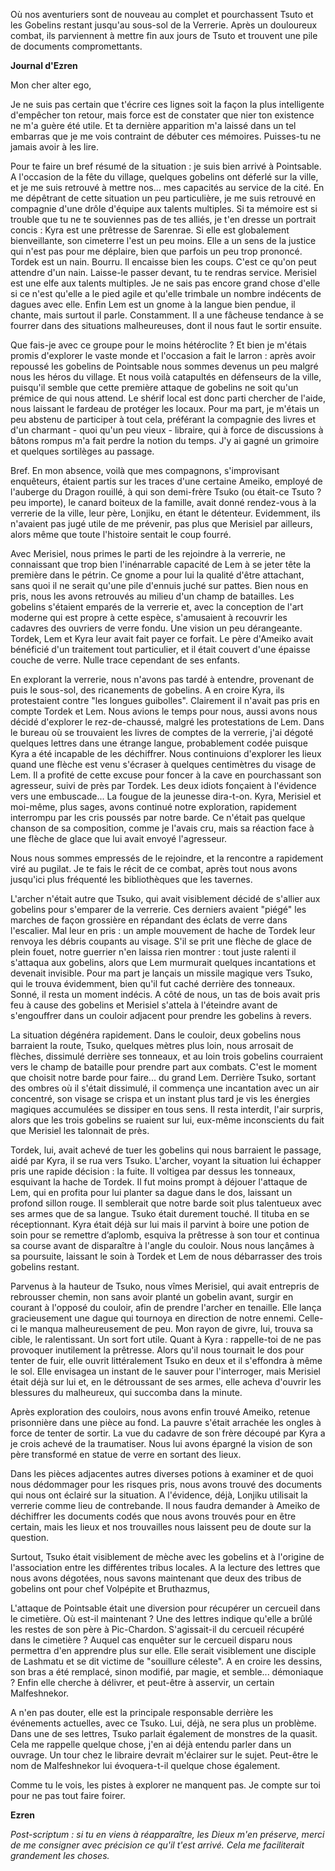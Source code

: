 Où nos aventuriers sont de nouveau au complet et pourchassent Tsuto et les
Gobelins restant jusqu'au sous-sol de la Verrerie. Après un douloureux combat,
ils parviennent à mettre fin aux jours de Tsuto et trouvent une pile de
documents compromettants.

**Journal d'Ezren**

Mon cher alter ego,

Je ne suis pas certain que t'écrire ces lignes soit la façon la plus
intelligente d'empêcher ton retour, mais force est de constater que nier ton
existence ne m'a guère été utile. Et ta dernière apparition m'a laissé dans un
tel embarras que je me vois contraint de débuter ces mémoires. Puisses-tu ne
jamais avoir à les lire. 

Pour te faire un bref résumé de la situation : je suis bien arrivé à Pointsable.
A l'occasion de la fête du village, quelques gobelins ont déferlé sur la ville,
et je me suis retrouvé à mettre nos... mes capacités au service de la cité. En
me dépêtrant de cette situation un peu particulière, je me suis retrouvé en
compagnie d'une drôle d'équipe aux talents multiples. Si ta mémoire est si
trouble que tu ne te souviennes pas de tes alliés, je t'en dresse un portrait
concis : Kyra est une prêtresse de Sarenrae. Si elle est globalement
bienveillante, son cimeterre l'est un peu moins. Elle a un sens de la justice
qui n'est pas pour me déplaire, bien que parfois un peu trop prononcé.  Tordek
est un nain. Bourru. Il encaisse bien les coups. C'est ce qu'on peut attendre
d'un nain. Laisse-le passer devant, tu te rendras service.  Merisiel est une
elfe aux talents multiples. Je ne sais pas encore grand chose d'elle si ce n'est
qu'elle a le pied agile et qu'elle trimbale un nombre indécents de dagues avec
elle.  Enfin Lem est un gnome à la langue bien pendue, il chante, mais surtout
il parle. Constamment. Il a une fâcheuse tendance à se fourrer dans des
situations malheureuses, dont il nous faut le sortir ensuite.

Que fais-je avec ce groupe pour le moins hétéroclite ? Et bien je m'étais promis
d'explorer le vaste monde et l'occasion a fait le larron : après avoir repoussé
les gobelins de Pointsable nous sommes devenus un peu malgré nous les héros du
village. Et nous voilà catapultés en défenseurs de la ville, puisqu'il semble
que cette première attaque de gobelins ne soit qu'un prémice de qui nous attend.
Le shérif local est donc parti chercher de l'aide, nous laissant le fardeau de
protéger les locaux.  Pour ma part, je m'étais un peu abstenu de participer
à tout cela, préférant la compagnie des livres et d'un charmant - quoi qu'un peu
vieux - libraire, qui à force de discussions à bâtons rompus m'a fait perdre la
notion du temps. J'y ai gagné un grimoire et quelques sortilèges au passage.

Bref. En mon absence, voilà que mes compagnons, s'improvisant enquêteurs,
étaient partis sur les traces d'une certaine Ameiko, employé de l'auberge du
Dragon rouillé, à qui son demi-frère Tsuko (ou était-ce Tsuto ? peu importe), le
canard boiteux de la famille, avait donné rendez-vous à la verrerie de la ville,
leur père, Lonjiku, en étant le détenteur. Evidemment, ils n'avaient pas jugé
utile de me prévenir, pas plus que Merisiel par ailleurs, alors même que toute
l'histoire sentait le coup fourré.

Avec Merisiel, nous primes le parti de les rejoindre à la verrerie, ne
connaissant que trop bien l'inénarrable capacité de Lem à se jeter tête la
première dans le pétrin. Ce gnome a pour lui la qualité d'être attachant, sans
quoi il ne serait qu'une pile d'ennuis juché sur pattes. Bien nous en pris, nous
les avons retrouvés au milieu d'un champ de batailles. Les gobelins s'étaient
emparés de la verrerie et, avec la conception de l'art moderne qui est propre
à cette espèce, s'amusaient à recouvrir les cadavres des ouvriers de verre
fondu. Une vision un peu dérangeante. Tordek, Lem et Kyra leur avait fait payer
ce forfait. Le père d'Ameiko avait bénéficié d'un traitement tout particulier,
et il était couvert d'une épaisse couche de verre. Nulle trace cependant de ses
enfants.

En explorant la verrerie, nous n'avons pas tardé à entendre, provenant de puis
le sous-sol, des ricanements de gobelins. A en croire Kyra, ils protestaient
contre "les longues guibolles". Clairement il n'avait pas pris en compte Tordek
et Lem.  Nous avions le temps pour nous, aussi avons nous décidé d'explorer le
rez-de-chaussé, malgré les protestations de Lem. Dans le bureau où se trouvaient
les livres de comptes de la verrerie, j'ai dégoté quelques lettres dans une
étrange langue, probablement codée puisque Kyra a été incapable de les
déchiffrer. Nous continuions d'explorer les lieux quand une flèche est venu
s'écraser à quelques centimètres du visage de Lem. Il a profité de cette excuse
pour foncer à la cave en pourchassant son agresseur, suivi de près par Tordek.
Les deux idiots fonçaient à l'évidence vers une embuscade... La fougue de la
jeunesse dira-t-on. Kyra, Merisiel et moi-même, plus sages, avons continué notre
exploration, rapidement interrompu par les cris poussés par notre barde. Ce
n'était pas quelque chanson de sa composition, comme je l'avais cru, mais sa
réaction face à une flèche de glace que lui avait envoyé l'agresseur.

Nous nous sommes empressés de le rejoindre, et la rencontre a rapidement viré au
pugilat. Je te fais le récit de ce combat, après tout nous avons jusqu'ici plus
fréquenté les bibliothèques que les tavernes.

L'archer n'était autre que Tsuko, qui avait visiblement décidé de s'allier aux
gobelins pour s'emparer de la verrerie. Ces derniers avaient "piégé" les marches
de façon grossière en répandant des éclats de verre dans l'escalier. Mal leur en
pris : un ample mouvement de hache de Tordek leur renvoya les débris coupants au
visage. S'il se prit une flèche de glace de plein fouet, notre guerrier n'en
laissa rien montrer : tout juste ralenti il s'attaqua aux gobelins, alors que
Lem murmurait quelques incantations et devenait invisible. Pour ma part je
lançais un missile magique vers Tsuko, qui le trouva évidemment, bien qu'il fut
caché derrière des tonneaux. Sonné, il resta un moment indécis. A côté de nous,
un tas de bois avait pris feu à cause des gobelins et Merisiel s'attela
à l'éteindre avant de s'engouffrer dans un couloir adjacent pour prendre les
gobelins à revers.

La situation dégénéra rapidement. Dans le couloir, deux gobelins nous barraient
la route, Tsuko, quelques mètres plus loin, nous arrosait de flèches, dissimulé
derrière ses tonneaux, et au loin trois gobelins courraient vers le champ de
bataille pour prendre part aux combats. C'est le moment que choisit notre barde
pour faire... du grand Lem. Derrière Tsuko, sortant des ombres où il s'était
dissimulé, il commença une incantation avec un air concentré, son visage se
crispa et un instant plus tard je vis les énergies magiques accumulées se
dissiper en tous sens. II resta interdit, l'air surpris, alors que les trois
gobelins se ruaient sur lui, eux-même inconscients du fait que Merisiel les
talonnait de près.

Tordek, lui, avait achevé de tuer les gobelins qui nous barraient le passage,
aidé par Kyra, il se rua vers Tsuko. L'archer, voyant la situation lui échapper
pris une rapide décision : la fuite. Il voltigea par dessus les tonneaux,
esquivant la hache de Tordek. Il fut moins prompt à déjouer l'attaque de Lem,
qui en profita pour lui planter sa dague dans le dos, laissant un profond sillon
rouge. Il semblerait que notre barde soit plus talentueux avec ses armes que de
sa langue. Tsuko était durement touché. Il tituba en se réceptionnant. Kyra
était déjà sur lui mais il parvint à boire une potion de soin pour se remettre
d’aplomb, esquiva la prêtresse à son tour et continua sa course avant de
disparaître à l'angle du couloir. Nous nous lançâmes à sa poursuite, laissant le
soin à Tordek et Lem de nous débarrasser des trois gobelins restant. 

Parvenus à la hauteur de Tsuko, nous vîmes Merisiel, qui avait entrepris de
rebrousser chemin, non sans avoir planté un gobelin avant, surgir en courant
à l'opposé du couloir, afin de prendre l'archer en tenaille. Elle lança
gracieusement une dague qui tournoya en direction de notre ennemi. Celle-ci le
manqua malheureusement de peu. Mon rayon de givre, lui, trouva sa cible, le
ralentissant. Un sort fort utile. Quant à Kyra : rappelle-toi de ne pas
provoquer inutilement la prêtresse. Alors qu'il nous tournait le dos pour tenter
de fuir, elle ouvrit littéralement Tsuko en deux et il s'effondra à même le sol.
Elle envisagea un instant de le sauver pour l'interroger, mais Merisiel était
déjà sur lui et, en le détroussant de ses armes, elle acheva d'ouvrir les
blessures du malheureux, qui succomba dans la minute. 

Après exploration des couloirs, nous avons enfin trouvé Ameiko, retenue
prisonnière dans une pièce au fond. La pauvre s'était arrachée les ongles
à force de tenter de sortir. La vue du cadavre de son frère découpé par Kyra
a je crois achevé de la traumatiser. Nous lui avons épargné la vision de son
père transformé en statue de verre en sortant des lieux. 

Dans les pièces adjacentes autres diverses potions à examiner et de quoi nous
dédommager pour les risques pris, nous avons trouvé des documents qui nous ont
éclairé sur la situation. A l'évidence, déjà,  Lonjiku utilisait la verrerie
comme lieu de contrebande. Il nous faudra demander à Ameiko de déchiffrer les
documents codés que nous avons trouvés pour en être certain, mais les lieux et
nos trouvailles nous laissent peu de doute sur la question. 

Surtout, Tsuko était visiblement de mèche avec les gobelins et à l'origine de
l'association entre les différentes tribus locales. A la lecture des lettres que
nous avons dégotées, nous savons maintenant que deux des tribus de gobelins ont
pour chef Volpépite et Bruthazmus, 

L'attaque de Pointsable était une diversion pour récupérer un cercueil dans le
cimetière. Où est-il maintenant ? Une des lettres indique qu'elle a brûlé les
restes de son père à Pic-Chardon. S'agissait-il du cercueil récupéré dans le
cimetière ? Auquel cas enquêter sur le cercueil disparu nous permettra d'en
apprendre plus sur elle. Elle serait visiblement une disciple de Lashmatu et se
dit victime de "souillure céleste". A en croire les dessins, son bras a été
remplacé, sinon modifié, par magie, et semble... démoniaque ? Enfin elle cherche
à délivrer, et peut-être à asservir, un certain Malfeshnekor.

A n'en pas douter, elle est la principale responsable derrière les événements
actuelles, avec ce Tsuko. Lui, déjà, ne sera plus un problème. Dans une de ses
lettres, Tsuko parlait également de monstres de la quasit. Cela me rappelle
quelque chose, j'en ai déjà entendu parler dans un ouvrage. Un tour chez le
libraire devrait m'éclairer sur le sujet. Peut-être le nom de Malfeshnekor lui
évoquera-t-il quelque chose également.

Comme tu le vois, les pistes à explorer ne manquent pas. Je compte sur toi pour
ne pas tout faire foirer.

**Ezren**

_Post-scriptum : si tu en viens à réapparaître, les Dieux m'en préserve, merci
de me consigner avec précision ce qu'il t'est arrivé. Cela me faciliterait
grandement les choses._
